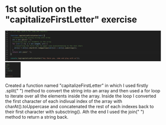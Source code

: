# 1st solution on the "capitalizeFirstLetter" exercise

![snapshot](/snapshot_1st_solution.png)
<img src="/snapshot_1st_solution.png" width="50" height="50">

Created a function named "capitalizeFirstLetter" in which I used firstly .split(" ") method to convert the string into an array and then used a for loop to iterate over all the elements inside the array. Inside the loop I converted the first character of each indivual index of the array with charAt().toUppercase and concatenated the rest of each indexes back to their first character with subsctring(). Ath the end I used the join(" ") method to return a string back.

